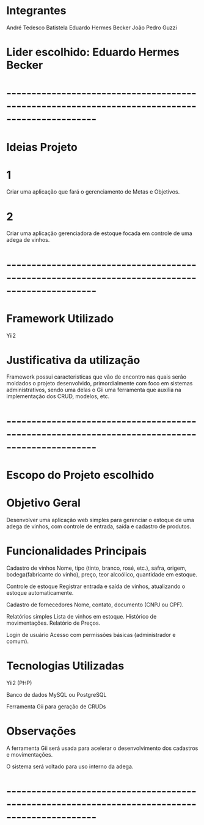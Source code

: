 # Integrantes
André Tedesco Batistela
Eduardo Hermes Becker
João Pedro Guzzi

# Lider escolhido: Eduardo Hermes Becker

# ---------------------------------------------------------------------------------------------- #


# Ideias Projeto

# 1
Criar uma aplicação que fará o gerenciamento de Metas e Objetivos.
# 2
Criar uma aplicação gerenciadora de estoque focada em controle de uma adega de vinhos.

# ---------------------------------------------------------------------------------------------- #


# Framework Utilizado
Yii2

# Justificativa da utilização
Framework possui caracteristicas que vão de encontro nas quais serão moldados o projeto desenvolvido, primordialmente com foco em sistemas administrativos, sendo uma delas o Gii uma ferramenta que auxilia na implementação dos CRUD, modelos, etc.


# ---------------------------------------------------------------------------------------------- #


# Escopo do Projeto escolhido

# Objetivo Geral 
Desenvolver uma aplicação web simples para gerenciar o estoque de uma adega de vinhos, com controle de entrada, saída e cadastro de produtos.

# Funcionalidades Principais
Cadastro de vinhos
    Nome, tipo (tinto, branco, rosé, etc.), safra, origem, bodega(fabricante do vinho), preço, teor alcoólico, quantidade em estoque.

Controle de estoque
    Registrar entrada e saída de vinhos, atualizando o estoque automaticamente.

Cadastro de fornecedores
    Nome, contato, documento (CNPJ ou CPF).

Relatórios simples
    Lista de vinhos em estoque.
    Histórico de movimentações.
    Relatório de Preços.

Login de usuário
    Acesso com permissões básicas (administrador e comum).

# Tecnologias Utilizadas
Yii2 (PHP)

Banco de dados MySQL ou PostgreSQL

Ferramenta Gii para geração de CRUDs

# Observações
A ferramenta Gii será usada para acelerar o desenvolvimento dos cadastros e movimentações.

O sistema será voltado para uso interno da adega.


# ---------------------------------------------------------------------------------------------- #